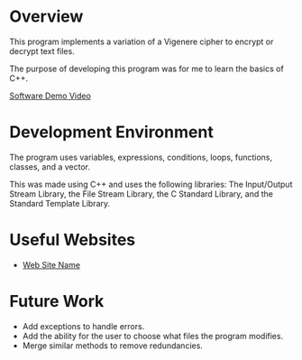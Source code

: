 # Overview

This program implements a variation of a Vigenere cipher to encrypt or decrypt text files.

The purpose of developing this program was for me to learn the basics of C++.

[Software Demo Video](https://youtu.be/XH6lXpV1NtM)

# Development Environment

The program uses variables, expressions, conditions, loops, functions, classes, and a vector.

This was made using C++ and uses the following libraries:
The Input/Output Stream Library, the File Stream Library, the C Standard Library, and the Standard Template Library.

# Useful Websites

- [Web Site Name](https://www.w3schools.com/cpp/default.asp)

# Future Work

- Add exceptions to handle errors.
- Add the ability for the user to choose what files the program modifies.
- Merge similar methods to remove redundancies.
